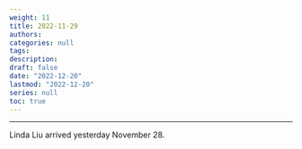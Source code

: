 ```yaml
---
weight: 11
title: 2022-11-29
authors:
categories: null
tags:
description: 
draft: false
date: "2022-12-20"
lastmod: "2022-12-20"
series: null
toc: true
---
```


<!--more-->
---


Linda Liu arrived yesterday November 28.

